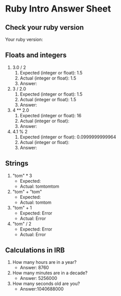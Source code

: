 # Ruby Intro Answer Sheet

## Check your ruby version
Your ruby version: 

## Floats and integers 
1. 3.0 / 2
    1. Expected (integer or float): 1.5   
    2. Actual (integer or float): 1.5
    3. Answer: 
2. 3 / 2.0
    1. Expected (integer or float): 1.5 
    2. Actual (integer or float): 1.5
    3. Answer: 
3. 4 ** 2.0
    1. Expected (integer or float): 16    
    2. Actual (integer or float):
    3. Answer: 
4. 4.1 % 2
    1. Expected (integer or float): 0.0999999999964
    2. Actual (integer or float):
    3. Answer: 

## Strings
1. "tom" * 3
    * Expected:  
    * Actual: tomtomtom
2. "tom" + "tom"
    * Expected:     
    * Actual: tomtom
3. "tom" + 1
    * Expected: Error  
    * Actual: Error
4. "tom" / 2
    * Expected: Error        
    * Actual: Error

## Calculations in IRB
1. How many hours are in a year?
    * Answer: 8760
2. How many minutes are in a decade?
    * Answer: 5256000
3. How many seconds old are you?
    * Answer:1040688000